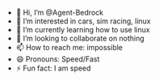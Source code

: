 - 👋 Hi, I’m @Agent-Bedrock
- 👀 I’m interested in cars, sim racing, linux
- 🌱 I’m currently learning how to  use linux
- 💞️ I’m looking to collaborate on nothing
- 📫 How to reach me: impossible
- 😄 Pronouns: Speed/Fast
- ⚡ Fun fact: I am speed

<!---
Agent-Bedrock/Agent-Bedrock is a ✨ special ✨ repository because its `README.md` (this file) appears on your GitHub profile.
You can click the Preview link to take a look at your changes.
--->
